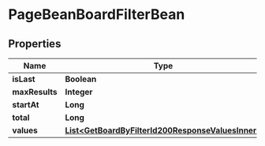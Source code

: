

# PageBeanBoardFilterBean


## Properties

| Name | Type | Description | Notes |
|------------ | ------------- | ------------- | -------------|
|**isLast** | **Boolean** |  |  [optional] |
|**maxResults** | **Integer** |  |  [optional] |
|**startAt** | **Long** |  |  [optional] |
|**total** | **Long** |  |  [optional] |
|**values** | [**List&lt;GetBoardByFilterId200ResponseValuesInner&gt;**](GetBoardByFilterId200ResponseValuesInner.md) |  |  [optional] |



